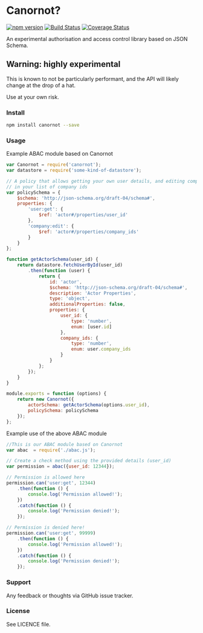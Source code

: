 # Canornot?

[![npm version](https://badge.fury.io/js/canornot.svg)](https://badge.fury.io/js/canornot) [![Build Status](https://travis-ci.org/nulllines/canornot.svg?branch=master)](https://travis-ci.org/maxholman/canornot) [![Coverage Status](https://coveralls.io/repos/github/nulllines/canornot/badge.svg?branch=master)](https://coveralls.io/github/nulllines/canornot?branch=master)

An experimental authorisation and access control library based on JSON Schema.

## Warning: highly experimental

This is known to not be particularly performant, and the API will likely change at the drop of a hat.

Use at your own risk.

### Install

```bash
npm install canornot --save
```

### Usage

Example ABAC module based on Canornot

```javascript
var Canornot = require('canornot');
var datastore = require('some-kind-of-datastore');

// A policy that allows getting your own user details, and editing companies
// in your list of company ids
var policySchema = {
    $schema: 'http://json-schema.org/draft-04/schema#',
    properties: {
        'user:get': {
            $ref: 'actor#/properties/user_id'
        },
        'company:edit': {
            $ref: 'actor#/properties/company_ids'
        }
    }
};

function getActorSchema(user_id) {
    return datastore.fetchUserById(user_id)
        .then(function (user) {
            return {
                id: 'actor',
                $schema: 'http://json-schema.org/draft-04/schema#',
                description: 'Actor Properties',
                type: 'object',
                additionalProperties: false,
                properties: {
                    user_id: {
                        type: 'number',
                        enum: [user.id]
                    },
                    company_ids: {
                        type: 'number',
                        enum: user.company_ids
                    }
                }
            };
        });
    }
}

module.exports = function (options) {
    return new Canornot({
        actorSchema: getActorSchema(options.user_id),
        policySchema: policySchema
    });
};

```


Example use of the above ABAC module

```javascript
//This is our ABAC module based on Canornot
var abac  = require('./abac.js');

// Create a check method using the provided details (user_id)
var permission = abac({user_id: 12344});

// Permission is allowed here
permission.can('user:get', 12344)
    .then(function () {
        console.log('Permission allowed!');
    })
    .catch(function () {
        console.log('Permission denied!');
    });

// Permission is denied here!
permission.can('user:get', 99999)
    .then(function () {
        console.log('Permission allowed!');
    })
    .catch(function () {
        console.log('Permission denied!');
    });
```

### Support

Any feedback or thoughts via GitHub issue tracker.

### License

See LICENCE file.
